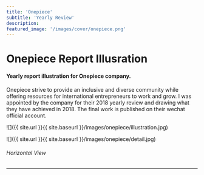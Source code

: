 ```yaml
---
title: 'Onepiece'
subtitle: 'Yearly Review'
description: 
featured_image: '/images/cover/onepiece.png'
---
```



# Onepiece Report Illusration
#### Yearly report illustration for Onepiece company.
 Onepiece strive to provide an inclusive and diverse community while offering resources for international entrepreneurs to work and grow. I was appointed by the company for their 2018 yearly review and drawing what they have achieved in 2018. The final work is published on their wechat official account.

![]({{ site.url }}{{ site.baseurl }}/images/onepiece/illustration.jpg)


![]({{ site.url }}{{ site.baseurl }}/images/onepiece/detail.jpg)
###### Horizontal View

---

